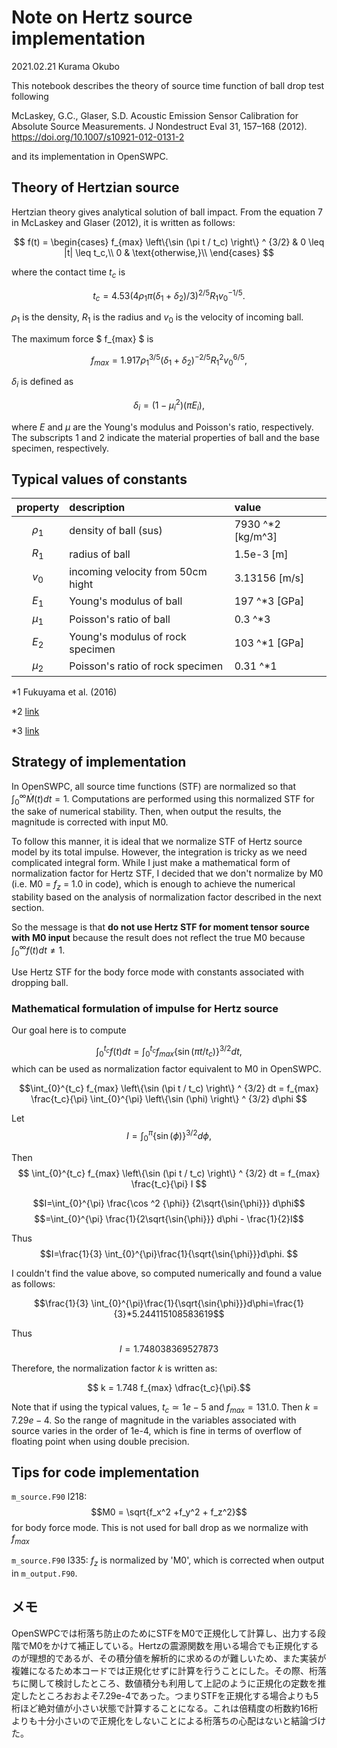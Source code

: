 # Note on Hertz source implementation
2021.02.21 Kurama Okubo

This notebook describes the theory of source time function of ball drop test following

McLaskey, G.C., Glaser, S.D. Acoustic Emission Sensor Calibration for Absolute Source Measurements. J Nondestruct Eval 31, 157–168 (2012). https://doi.org/10.1007/s10921-012-0131-2

and its implementation in OpenSWPC.

## Theory of Hertzian source

Hertzian theory gives analytical solution of ball impact. From the equation 7 in McLaskey and Glaser (2012), it is written as follows:

$$
f(t) = \begin{cases}
f_{max} \left\{\sin (\pi t / t_c) \right\} ^ {3/2} & 0 \leq |t| \leq t_c,\\
0 & \text{otherwise,}\\
\end{cases}
$$

where the contact time $t_c$ is

$$
t_c = 4.53( 4\rho_1 \pi (\delta_1 + \delta_2) /3 )^{2/5} R_1 v_0 ^{-1/5}.
$$

$\rho_1$ is the density, $R_1$ is the radius and $v_0$ is the velocity of incoming ball.

The maximum force $ f_{max} $ is

$$
f_{max} = 1.917\rho_1 ^{3/5} (\delta_1 + \delta_2) ^{-2/5} R_1 ^2 v_0 ^{6/5},
$$

$\delta_i$ is defined as

$$
\delta_i = (1-\mu_i^2)(\pi E_i),
$$

where $E$ and $\mu$ are the Young's modulus and Poisson's ratio, respectively. The subscripts 1 and 2 indicate the material properties of ball and the base specimen, respectively.

## Typical values of constants

| property | description  | value |
|:------:|:------| :------|
|  $\rho_1$| density of ball (sus) | 7930 ^\*2 [kg/m^3] |
|  $R_1$  | radius of ball| 1.5e-3 [m] |
|  $v_0$  | incoming velocity from 50cm hight |3.13156 [m/s]|
|  $E_1$  | Young's modulus of ball| 197 ^\*3  [GPa]|
|  $\mu_1$| Poisson's ratio of ball| 0.3 ^\*3 |
|  $E_2$  |Young's modulus of rock specimen| 103 ^\*1 [GPa]|
|  $\mu_2$|Poisson's ratio of rock specimen | 0.31 ^\*1 |

*1 Fukuyama et al. (2016)

*2 [link](http://www.jssc.or.jp/ssba/structure/q&a/q&a.html#:~:text=%E4%B8%80%E8%88%AC%E9%8B%BC%E3%81%AE%E3%81%9B%E3%82%93%E6%96%AD%E5%BC%BE%E6%80%A7,%E3%81%BE%E3%81%9F%E3%80%81%E9%8B%BC%E7%A8%AE%E3%81%AB%E3%82%88%E3%82%8A%E7%95%B0%E3%81%AA%E3%82%8A%E3%81%BE%E3%81%99%E3%80%82&text=%E3%82%B9%E3%83%86%E3%83%B3%E3%83%AC%E3%82%B9%E9%8B%BC%E3%81%AE%E9%83%A8%E6%9D%90%E3%82%84,%E4%B8%80%E8%88%AC%E9%8B%BC%E3%81%A8%E7%95%B0%E3%81%AA%E3%82%8A%E3%81%BE%E3%81%99%E3%80%82)

*3 [link](https://d-engineer.com/cae/material.html)


## Strategy of implementation

In OpenSWPC, all source time functions (STF) are normalized so that $\int_0^\infty \dot{M}(t) dt = 1$. Computations are performed using this normalized STF for the sake of numerical stability. Then, when output the results, the magnitude is corrected with input M0.

To follow this manner, it is ideal that we normalize STF of Hertz source model by its total impulse. However, the integration is tricky as we need complicated integral form. While I just make a mathematical form of normalization factor for Hertz STF, I decided that we don't normalize by M0 (i.e. M0 = $f_z$ = 1.0 in code), which is enough to achieve the numerical stability based on the analysis of normalization factor described in the next section.

So the message is that **do not use Hertz STF for moment tensor source with M0 input** because the result does not reflect the true M0 because $\int_0^\infty f(t) dt \neq 1$.

Use Hertz STF for the body force mode with constants associated with dropping ball.

### Mathematical formulation of impulse for Hertz source
Our goal here is to compute

$$\int_{0}^{t_c} f(t) dt = \int_{0}^{t_c} f_{max} \left\{\sin (\pi t / t_c) \right\} ^ {3/2} dt,$$
which can be used as normalization factor equivalent to M0 in OpenSWPC.

$$\int_{0}^{t_c} f_{max} \left\{\sin (\pi t / t_c) \right\} ^ {3/2} dt = f_{max} \frac{t_c}{\pi} \int_{0}^{\pi} \left\{\sin (\phi) \right\} ^ {3/2} d\phi $$

Let
$$ I = \int_{0}^{\pi} \left\{\sin (\phi) \right\} ^ {3/2} d\phi, $$

Then
$$ \int_{0}^{t_c} f_{max} \left\{\sin (\pi t / t_c) \right\} ^ {3/2} dt = f_{max} \frac{t_c}{\pi}  I $$


$$I=\int_{0}^{\pi} \frac{\cos ^2 {\phi}} {2\sqrt{\sin{\phi}}} d\phi$$
$$=\int_{0}^{\pi} \frac{1}{2\sqrt{\sin{\phi}}} d\phi - \frac{1}{2}I$$

Thus
$$I=\frac{1}{3} \int_{0}^{\pi}\frac{1}{\sqrt{\sin{\phi}}}d\phi. $$

I couldn't find the value above, so computed numerically and found a value as follows:

$$\frac{1}{3} \int_{0}^{\pi}\frac{1}{\sqrt{\sin{\phi}}}d\phi=\frac{1}{3}*5.244115108583619$$

Thus
$$I = 1.748038369527873$$

Therefore, the normalization factor $k$ is written as:

$$ k = 1.748 f_{max} \dfrac{t_c}{\pi}.$$

Note that if using the typical values, $t_c \simeq 1e-5$ and $f_{max} = 131.0$. Then $k = 7.29e-4$. So the range of magnitude in the variables associated with source varies in the order of 1e-4, which is fine in terms of overflow of floating point when using double precision.

## Tips for code implementation

`m_source.F90` l218: $$M0 = \sqrt{f_x^2 +f_y^2 + f_z^2}$$ for body force mode. This is not used for ball drop as we normalize with $f_{max}$

`m_source.F90` l335: $f_z$ is normalized by 'M0', which is corrected when output in `m_output.F90`.


## メモ
OpenSWPCでは桁落ち防止のためにSTFをM0で正規化して計算し、出力する段階でM0をかけて補正している。Hertzの震源関数を用いる場合でも正規化するのが理想的であるが、その積分値を解析的に求めるのが難しいため、また実装が複雑になるため本コードでは正規化せずに計算を行うことにした。その際、桁落ちに関して検討したところ、数値積分も利用して上記のように正規化の定数を推定したところおおよそ7.29e-4であった。つまりSTFを正規化する場合よりも5桁ほど絶対値が小さい状態で計算することになる。これは倍精度の桁数約16桁よりも十分小さいので正規化をしないことによる桁落ちの心配はないと結論づけた。
